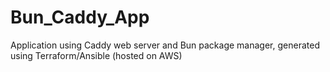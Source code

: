# Bun_Caddy_App
Application using Caddy web server and Bun package manager, generated using Terraform/Ansible (hosted on AWS)